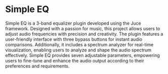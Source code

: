 
# Simple EQ
Simple EQ is a 3-band equalizer plugin developed using the Juce framework. Designed with a passion for music, this project allows users to adjust audio frequencies with precision and creativity. The plugin features a user-friendly interface with three bypass buttons for instant audio comparisons. Additionally, it includes a spectrum analyzer for real-time visualization, enabling users to analyze and shape the audio spectrum effectively. Simple EQ provides seven adjustable parameters, empowering users to fine-tune and enhance the audio output according to their preferences and requirements.

